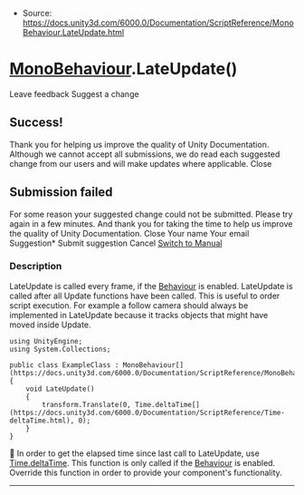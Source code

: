 * Source: https://docs.unity3d.com/6000.0/Documentation/ScriptReference/MonoBehaviour.LateUpdate.html

#  [MonoBehaviour](https://docs.unity3d.com/6000.0/Documentation/ScriptReference/MonoBehaviour.html).LateUpdate()
Leave feedback
Suggest a change
## Success!
Thank you for helping us improve the quality of Unity Documentation. Although we cannot accept all submissions, we do read each suggested change from our users and will make updates where applicable.
Close
## Submission failed
For some reason your suggested change could not be submitted. Please <a>try again</a> in a few minutes. And thank you for taking the time to help us improve the quality of Unity Documentation.
Close
Your name Your email Suggestion* Submit suggestion
Cancel
[Switch to Manual](https://docs.unity3d.com/6000.0/Documentation/Manual/class-MonoBehaviour.html "Go to MonoBehaviour Component in the Manual")
### Description
LateUpdate is called every frame, if the [Behaviour](https://docs.unity3d.com/6000.0/Documentation/ScriptReference/Behaviour.html) is enabled.
LateUpdate is called after all Update functions have been called. This is useful to order script execution. For example a follow camera should always be implemented in LateUpdate because it tracks objects that might have moved inside Update.
```
using UnityEngine;
using System.Collections;  
  
public class ExampleClass : MonoBehaviour[](https://docs.unity3d.com/6000.0/Documentation/ScriptReference/MonoBehaviour.html)
{
    void LateUpdate()
    {
        transform.Translate(0, Time.deltaTime[](https://docs.unity3d.com/6000.0/Documentation/ScriptReference/Time-deltaTime.html), 0);
    }
}

```

In order to get the elapsed time since last call to LateUpdate, use [Time.deltaTime](https://docs.unity3d.com/6000.0/Documentation/ScriptReference/Time-deltaTime.html). This function is only called if the [Behaviour](https://docs.unity3d.com/6000.0/Documentation/ScriptReference/Behaviour.html) is enabled. Override this function in order to provide your component's functionality.
* * *
